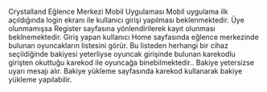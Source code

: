 Crystalland Eğlence Merkezi Mobil Uygulaması
Mobil uygulama ilk açıldığında login ekranı ile kullanıcı girişi yapılması beklenmektedir.
Üye olunmamışsa Register sayfasına yönlendirilerek kayıt olunması beklnemektedir.
Giriş yapan kullanıcı Home sayfasında eğlence merkezinde bulunan oyuncakların listesini görür.
Bu listeden herhangi bir cihaz seçildiğinde bakiyesi yeterliyse oyuncak girişinde bulunan karekodlu girişten okuttuğu karekod ile oyuncağa binebilmektedir..
Bakiye yetersizse uyarı mesajı alır.
Bakiye yükleme sayfasında karekod kullanarak bakiye yükleme yapılabilir.
